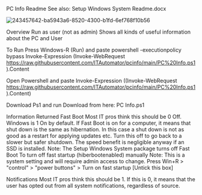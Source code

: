 PC Info Readme
See also: Setup Windows System Readme.docx


 ![243457642-ba5943a6-8520-4300-b1fd-6ef768f10b56](https://github.com/ITAutomator/PCInfo/assets/135157036/944be711-5fb2-4f79-bee6-504ac1f394b5)


Overview
Run as user (not as admin)
Shows all kinds of useful information about the PC and User

To Run
Press Windows-R (Run) and paste
powershell -executionpolicy bypass Invoke-Expression (Invoke-WebRequest https://raw.githubusercontent.com/ITAutomator/pcinfo/main/PC%20Info.ps1).Content

Open Powershell and paste
Invoke-Expression ((Invoke-WebRequest https://raw.githubusercontent.com/ITAutomator/pcinfo/main/PC%20Info.ps1).Content)

Download Ps1 and run 
Download from here: PC Info.ps1

Information Returned
Fast Boot 
Most IT pros think this should be 0 Off. Windows is 1 On by default.
If Fast Boot is on for a computer, it means that shut down is the same as hibernation. In this case a shut down is not as good as a restart for applying updates etc.
Turn this off to go back to a slower but safer shutdown.  The speed benefit is negligible anyway if an SSD is installed.
Note: The Setup Windows System package turns off Fast Boot
To turn off fast startup (hiberbootenabled) manually
Note: This is a system setting and will require admin access to change.
Press Win+R > "control" > "power buttons" > Turn on fast startup [Untick this box]

Notifications
Most IT pros think this should be 1.
If this is 0, it means that the user has opted out from all system notifications, regardless of source.

